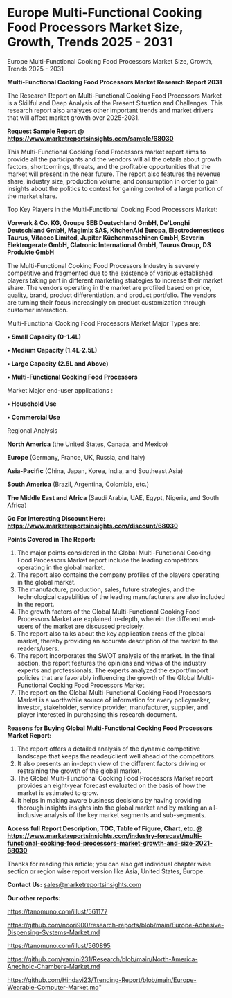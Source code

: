 # Europe Multi-Functional Cooking Food Processors Market Size, Growth, Trends 2025 - 2031
 Europe Multi-Functional Cooking Food Processors Market Size, Growth, Trends 2025 - 2031

<strong>Multi-Functional Cooking Food Processors Market Research Report 2031</strong>

The Research Report on Multi-Functional Cooking Food Processors Market is a Skillful and Deep Analysis of the Present Situation and Challenges. This research report also analyzes other important trends and market drivers that will affect market growth over 2025-2031.

<strong>Request Sample Report @ <a href=https://www.marketreportsinsights.com/sample/68030>https://www.marketreportsinsights.com/sample/68030</a></strong>

This Multi-Functional Cooking Food Processors market report aims to provide all the participants and the vendors will all the details about growth factors, shortcomings, threats, and the profitable opportunities that the market will present in the near future. The report also features the revenue share, industry size, production volume, and consumption in order to gain insights about the politics to contest for gaining control of a large portion of the market share.

Top Key Players in the Multi-Functional Cooking Food Processors Market:

<strong>Vorwerk & Co. KG, Groupe SEB Deutschland GmbH, De&#39;Longhi Deutschland GmbH, Magimix SAS, KitchenAid Europa, Electrodomesticos Taurus, Vitaeco Limited, Jupiter Küchenmaschinen GmbH, Severin Elektrogerate GmbH, Clatronic International GmbH, Taurus Group, DS Produkte GmbH</strong>

The Multi-Functional Cooking Food Processors Industry is severely competitive and fragmented due to the existence of various established players taking part in different marketing strategies to increase their market share. The vendors operating in the market are profiled based on price, quality, brand, product differentiation, and product portfolio. The vendors are turning their focus increasingly on product customization through customer interaction.

Multi-Functional Cooking Food Processors Market Major Types are:

<strong>• Small Capacity (0-1.4L)

• Medium Capacity (1.4L-2.5L)

• Large Capacity (2.5L and Above)

• Multi-Functional Cooking Food Processors</strong>

Market Major end-user applications :

<strong>• Household Use

• Commercial Use</strong>

Regional Analysis

</u><strong><b>North America</b></strong> (the United States, Canada, and Mexico)

<strong><b>Europe </b></strong>(Germany, France, UK, Russia, and Italy)

<strong><b>Asia-Pacific</b></strong> (China, Japan, Korea, India, and Southeast Asia)

<strong><b>South America</b></strong> (Brazil, Argentina, Colombia, etc.)

<strong><b>The Middle East and Africa</b></strong> (Saudi Arabia, UAE, Egypt, Nigeria, and South Africa)

<strong>Go For Interesting Discount Here: <a href=https://www.marketreportsinsights.com/discount/68030>https://www.marketreportsinsights.com/discount/68030</a></strong>

<strong>Points Covered in The Report:</strong>
<ol>
  <li>The major points considered in the Global Multi-Functional Cooking Food Processors Market report include the leading competitors operating in the global market.</li>
  <li>The report also contains the company profiles of the players operating in the global market.</li>
  <li>The manufacture, production, sales, future strategies, and the technological capabilities of the leading manufacturers are also included in the report.</li>
  <li>The growth factors of the Global Multi-Functional Cooking Food Processors Market are explained in-depth, wherein the different end-users of the market are discussed precisely.</li>
  <li>The report also talks about the key application areas of the global market, thereby providing an accurate description of the market to the readers/users.</li>
  <li>The report incorporates the SWOT analysis of the market. In the final section, the report features the opinions and views of the industry experts and professionals. The experts analyzed the export/import policies that are favorably influencing the growth of the Global Multi-Functional Cooking Food Processors Market.</li>
  <li>The report on the Global Multi-Functional Cooking Food Processors Market is a worthwhile source of information for every policymaker, investor, stakeholder, service provider, manufacturer, supplier, and player interested in purchasing this research document.</li>
</ol>
<strong>Reasons for Buying Global Multi-Functional Cooking Food Processors Market Report:</strong>

<ol>
  <li>The report offers a detailed analysis of the dynamic competitive landscape that keeps the reader/client well ahead of the competitors.</li>
  <li>It also presents an in-depth view of the different factors driving or restraining the growth of the global market.</li>
  <li>The Global Multi-Functional Cooking Food Processors Market report provides an eight-year forecast evaluated on the basis of how the market is estimated to grow.</li>
  <li>It helps in making aware business decisions by having providing thorough insights insights into the global market and by making an all-inclusive analysis of the key market segments and sub-segments.</li>
</ol>
<strong>Access full Report Description, TOC, Table of Figure, Chart, etc. @ <a href=https://www.marketreportsinsights.com/industry-forecast/multi-functional-cooking-food-processors-market-growth-and-size-2021-68030>https://www.marketreportsinsights.com/industry-forecast/multi-functional-cooking-food-processors-market-growth-and-size-2021-68030</a></strong>


Thanks for reading this article; you can also get individual chapter wise section or region wise report version like Asia, United States, Europe.

<strong>Contact Us:</strong>
sales@marketreportsinsights.com

<strong>Our other reports:</strong>

<a href=https://tanomuno.com/illust/561177>https://tanomuno.com/illust/561177</a>

<a href=https://github.com/noori900/research-reports/blob/main/Europe-Adhesive-Dispensing-Systems-Market.md>https://github.com/noori900/research-reports/blob/main/Europe-Adhesive-Dispensing-Systems-Market.md</a>

<a href=https://tanomuno.com/illust/560895>https://tanomuno.com/illust/560895</a>

<a href=https://github.com/yamini231/Research/blob/main/North-America-Anechoic-Chambers-Market.md>https://github.com/yamini231/Research/blob/main/North-America-Anechoic-Chambers-Market.md</a>

<a href=https://github.com/Hindavi23/Trending-Report/blob/main/Europe-Wearable-Computer-Market.md>https://github.com/Hindavi23/Trending-Report/blob/main/Europe-Wearable-Computer-Market.md</a>"
